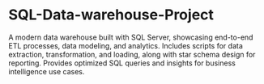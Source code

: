 # SQL-Data-warehouse-Project
A modern data warehouse built with SQL Server, showcasing end-to-end ETL processes, data modeling, and analytics. Includes scripts for data extraction, transformation, and loading, along with star schema design for reporting. Provides optimized SQL queries and insights for business intelligence use cases.
